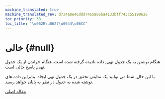 ```yaml
---
machine_translated: true
machine_translated_rev: d734a8e46ddd7465886ba4133bff743c55190626
toc_priority: 38
toc_title: "\u062E\u0627\u0644\u06CC"
---
```


# خالی {#null}

هنگام نوشتن به یک جدول تهی, داده نادیده گرفته شده است. هنگام خواندن از یک جدول تهی, پاسخ خالی است.

با این حال, شما می توانید یک نمایش تحقق در یک جدول تهی ایجاد. بنابراین داده های نوشته شده به جدول در نظر به پایان خواهد رسید.

[مقاله اصلی](https://clickhouse.tech/docs/en/operations/table_engines/null/) <!--hide-->
